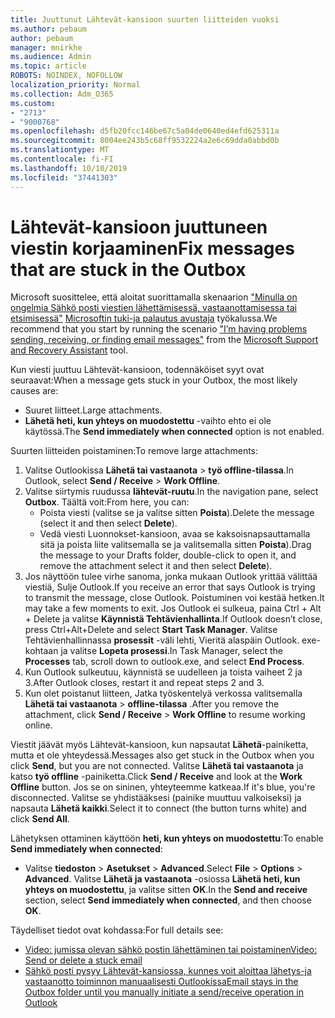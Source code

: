 ```yaml
---
title: Juuttunut Lähtevät-kansioon suurten liitteiden vuoksi
ms.author: pebaum
author: pebaum
manager: mnirkhe
ms.audience: Admin
ms.topic: article
ROBOTS: NOINDEX, NOFOLLOW
localization_priority: Normal
ms.collection: Adm_O365
ms.custom:
- "2713"
- "9000768"
ms.openlocfilehash: d5fb20fcc146be67c5a04de0640ed4efd625311a
ms.sourcegitcommit: 8004ee243b5c68ff9532224a2e6c69dda0abbd0b
ms.translationtype: MT
ms.contentlocale: fi-FI
ms.lasthandoff: 10/10/2019
ms.locfileid: "37441303"
---
```

# <a name="fix-messages-that-are-stuck-in-the-outbox"></a><span data-ttu-id="08757-102">Lähtevät-kansioon juuttuneen viestin korjaaminen</span><span class="sxs-lookup"><span data-stu-id="08757-102">Fix messages that are stuck in the Outbox</span></span>

<span data-ttu-id="08757-103">Microsoft suosittelee, että aloitat suorittamalla skenaarion ["Minulla on ongelmia Sähkö posti viestien lähettämisessä, vastaanottamisessa tai etsimisessä"](https://aka.ms/SaRA-OutlookSendReceive) [Microsoftin tuki-ja palautus avustaja](https://diagnostics.office.com/#/) työkalussa.</span><span class="sxs-lookup"><span data-stu-id="08757-103">We recommend that you start by running the scenario ["I’m having problems sending, receiving, or finding email messages"](https://aka.ms/SaRA-OutlookSendReceive) from the [Microsoft Support and Recovery Assistant](https://diagnostics.office.com/#/) tool.</span></span>

<span data-ttu-id="08757-104">Kun viesti juuttuu Lähtevät-kansioon, todennäköiset syyt ovat seuraavat:</span><span class="sxs-lookup"><span data-stu-id="08757-104">When a message gets stuck in your Outbox, the most likely causes are:</span></span>
- <span data-ttu-id="08757-105">Suuret liitteet.</span><span class="sxs-lookup"><span data-stu-id="08757-105">Large attachments.</span></span>
- <span data-ttu-id="08757-106">**Lähetä heti, kun yhteys on muodostettu** -vaihto ehto ei ole käytössä.</span><span class="sxs-lookup"><span data-stu-id="08757-106">The **Send immediately when connected** option is not enabled.</span></span>

<span data-ttu-id="08757-107">Suurten liitteiden poistaminen:</span><span class="sxs-lookup"><span data-stu-id="08757-107">To remove large attachments:</span></span> 

1. <span data-ttu-id="08757-108">Valitse Outlookissa **Lähetä tai vastaanota** > **työ offline-tilassa**.</span><span class="sxs-lookup"><span data-stu-id="08757-108">In Outlook, select **Send / Receive** > **Work Offline**.</span></span> 
2. <span data-ttu-id="08757-109">Valitse siirtymis ruudussa **lähtevät-ruutu**.</span><span class="sxs-lookup"><span data-stu-id="08757-109">In the navigation pane, select **Outbox**.</span></span> <span data-ttu-id="08757-110">Täältä voit:</span><span class="sxs-lookup"><span data-stu-id="08757-110">From here, you can:</span></span> 
    - <span data-ttu-id="08757-111">Poista viesti (valitse se ja valitse sitten **Poista**).</span><span class="sxs-lookup"><span data-stu-id="08757-111">Delete the message (select it and then select **Delete**).</span></span>
    - <span data-ttu-id="08757-112">Vedä viesti Luonnokset-kansioon, avaa se kaksoisnapsauttamalla sitä ja poista liite valitsemalla se ja valitsemalla sitten **Poista**).</span><span class="sxs-lookup"><span data-stu-id="08757-112">Drag the message to your Drafts folder, double-click to open it, and remove the attachment select it and then select **Delete**).</span></span>
3. <span data-ttu-id="08757-113">Jos näyttöön tulee virhe sanoma, jonka mukaan Outlook yrittää välittää viestiä, Sulje Outlook.</span><span class="sxs-lookup"><span data-stu-id="08757-113">If you receive an error that says Outlook is trying to transmit the message, close Outlook.</span></span> <span data-ttu-id="08757-114">Poistuminen voi kestää hetken.</span><span class="sxs-lookup"><span data-stu-id="08757-114">It may take a few moments to exit.</span></span> <span data-ttu-id="08757-115">Jos Outlook ei sulkeua, paina Ctrl + Alt + Delete ja valitse **Käynnistä Tehtävienhallinta**.</span><span class="sxs-lookup"><span data-stu-id="08757-115">If Outlook doesn’t close, press Ctrl+Alt+Delete and select **Start Task Manager**.</span></span> <span data-ttu-id="08757-116">Valitse Tehtävienhallinnassa **prosessit** -väli lehti, Vieritä alaspäin Outlook. exe-kohtaan ja valitse **Lopeta prosessi**.</span><span class="sxs-lookup"><span data-stu-id="08757-116">In Task Manager, select the **Processes** tab, scroll down to outlook.exe, and select **End Process**.</span></span>
4. <span data-ttu-id="08757-117">Kun Outlook sulkeutuu, käynnistä se uudelleen ja toista vaiheet 2 ja 3.</span><span class="sxs-lookup"><span data-stu-id="08757-117">After Outlook closes, restart it and repeat steps 2 and 3.</span></span> 
5. <span data-ttu-id="08757-118">Kun olet poistanut liitteen, Jatka työskentelyä verkossa valitsemalla **Lähetä tai vastaanota** > **offline-tilassa** .</span><span class="sxs-lookup"><span data-stu-id="08757-118">After you remove the attachment, click **Send / Receive** > **Work Offline** to resume working online.</span></span> 

<span data-ttu-id="08757-119">Viestit jäävät myös Lähtevät-kansioon, kun napsautat **Lähetä**-painiketta, mutta et ole yhteydessä.</span><span class="sxs-lookup"><span data-stu-id="08757-119">Messages also get stuck in the Outbox when you click **Send**, but you are not connected.</span></span> <span data-ttu-id="08757-120">Valitse **Lähetä tai vastaanota** ja katso **työ offline** -painiketta.</span><span class="sxs-lookup"><span data-stu-id="08757-120">Click **Send / Receive** and look at the **Work Offline** button.</span></span> <span data-ttu-id="08757-121">Jos se on sininen, yhteyteemme katkeaa.</span><span class="sxs-lookup"><span data-stu-id="08757-121">If it's blue, you're disconnected.</span></span> <span data-ttu-id="08757-122">Valitse se yhdistääksesi (painike muuttuu valkoiseksi) ja napsauta **Lähetä kaikki**.</span><span class="sxs-lookup"><span data-stu-id="08757-122">Select it to connect (the button turns white) and click **Send All**.</span></span>
 
<span data-ttu-id="08757-123">Lähetyksen ottaminen käyttöön **heti, kun yhteys on muodostettu**:</span><span class="sxs-lookup"><span data-stu-id="08757-123">To enable **Send immediately when connected**:</span></span>
 
- <span data-ttu-id="08757-124">Valitse **tiedoston** > **Asetukset** >  **Advanced**.</span><span class="sxs-lookup"><span data-stu-id="08757-124">Select **File** > **Options** >  **Advanced**.</span></span>
<span data-ttu-id="08757-125">Valitse **Lähetä ja vastaanota** -osiossa **Lähetä heti, kun yhteys on muodostettu**, ja valitse sitten **OK**.</span><span class="sxs-lookup"><span data-stu-id="08757-125">In the **Send and receive** section, select **Send immediately when connected**, and then choose **OK**.</span></span>
 
<span data-ttu-id="08757-126">Täydelliset tiedot ovat kohdassa:</span><span class="sxs-lookup"><span data-stu-id="08757-126">For full details see:</span></span>
- [<span data-ttu-id="08757-127">Video: jumissa olevan sähkö postin lähettäminen tai poistaminen</span><span class="sxs-lookup"><span data-stu-id="08757-127">Video: Send or delete a stuck email</span></span>](https://support.office.com/article/Video-Send-or-delete-an-email-stuck-in-your-outbox-26d5d34a-4e5f-444a-a9e8-44db04a94dec) 
- [<span data-ttu-id="08757-128">Sähkö posti pysyy Lähtevät-kansiossa, kunnes voit aloittaa lähetys-ja vastaanotto toiminnon manuaalisesti Outlookissa</span><span class="sxs-lookup"><span data-stu-id="08757-128">Email stays in the Outbox folder until you manually initiate a send/receive operation in Outlook</span></span>](https://support.microsoft.com/help/2797572/email-stays-in-the-outbox-folder-until-you-manually-initiate-a-send-re)
